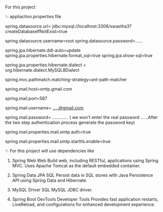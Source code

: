 For this project



✨  appliaction.properties file

spring.datasource.url= jdbc:mysql://localhost:3306/swastha3?createDatabaseIfNotExist=true

spring.datasource.username=root
spring.datasource.password=......

spring.jpa.hibernate.ddl-auto=update
spring.jpa.properties.hibernate.format_sql=true
spring.jpa.show-sql=true

spring.jpa.properties.hibernate.dialect = org.hibernate.dialect.MySQL8Dialect


spring.mvc.pathmatch.matching-strategy=ant-path-matcher

spring.mail.host=smtp.gmail.com

spring.mail.port=587

spring.mail.username=  .....@gmail.com

spring.mail.password= ............. ( we won't enter the real password ......After the two step authentication process generate the password key) 

spring.mail.properties.mail.smtp.auth=true

spring.mail.properties.mail.smtp.starttls.enable=true




✨  For this project will use dependencies like 

1. Spring Web    Web
Build web, including RESTful, applications using Spring MVC. Uses Apache Tomcat as the default embedded container.

2. Spring Data JPA    SQL
Persist data in SQL stores with Java Persistence API using Spring Data and Hibernate.

3. MySQL Driver SQL
MySQL JDBC driver.

4. Spring Boot DevTools Developer Tools
Provides fast application restarts, LiveReload, and configurations for enhanced development experience.




